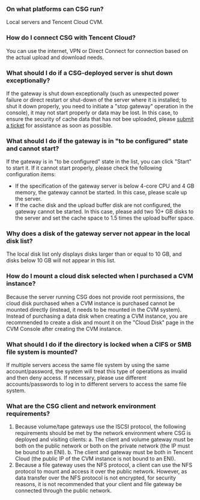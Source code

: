### On what platforms can CSG run?
Local servers and Tencent Cloud CVM.

### How do I connect CSG with Tencent Cloud?
You can use the internet, VPN or Direct Connect for connection based on the actual upload and download needs.

### What should I do if a CSG-deployed server is shut down exceptionally?
If the gateway is shut down exceptionally (such as unexpected power failure or direct restart or shut-down of the server where it is installed; to shut it down properly, you need to initiate a "stop gateway" operation in the console), it may not start properly or data may be lost. In this case, to ensure the security of cache data that has not bee uploaded, please [submit a ticket](https://console.cloud.tencent.com/workorder/category) for assistance as soon as possible.

### What should I do if the gateway is in "to be configured" state and cannot start?
If the gateway is in "to be configured" state in the list, you can click "Start" to start it. If it cannot start properly, please check the following configuration items:

* If the specification of the gateway server is below 4-core CPU and 4 GB memory, the gateway cannot be started. In this case, please scale up the server. 
* If the cache disk and the upload buffer disk are not configured, the gateway cannot be started. In this case, please add two 10+ GB disks to the server and set the cache space to 1.5 times the upload buffer space.

### Why does a disk of the gateway server not appear in the local disk list?
The local disk list only displays disks larger than or equal to 10 GB, and disks below 10 GB will not appear in this list.

### How do I mount a cloud disk selected when I purchased a CVM instance?
Because the server running CSG does not provide root permissions, the cloud disk purchased when a CVM instance is purchased cannot be mounted directly (instead, it needs to be mounted in the CVM system). Instead of purchasing a data disk when creating a CVM instance, you are recommended to create a disk and mount it on the "Cloud Disk" page in the CVM Console after creating the CVM instance. 

### What should I do if the directory is locked when a CIFS or SMB file system is mounted?
If multiple servers access the same file system by using the same account/password, the system will treat this type of operations as invalid and then deny access. If necessary, please use different accounts/passwords to log in to different servers to access the same file system.

### What are the CSG client and network environment requirements?
1. Because volume/tape gateways use the ISCSI protocol, the following requirements should be met by the network environment where CSG is deployed and visiting clients:
  a. The client and volume gateway must be both on the public network or both on the private network (the IP must be bound to an ENI).
  b. The client and gateway must be both in Tencent Cloud (the public IP of the CVM instance is not bound to an ENI).
2. Because a file gateway uses the NFS protocol, a client can use the NFS protocol to mount and access it over the public network. However, as data transfer over the NFS protocol is not encrypted, for security reasons, it is not recommended that your client and file gateway be connected through the public network.
